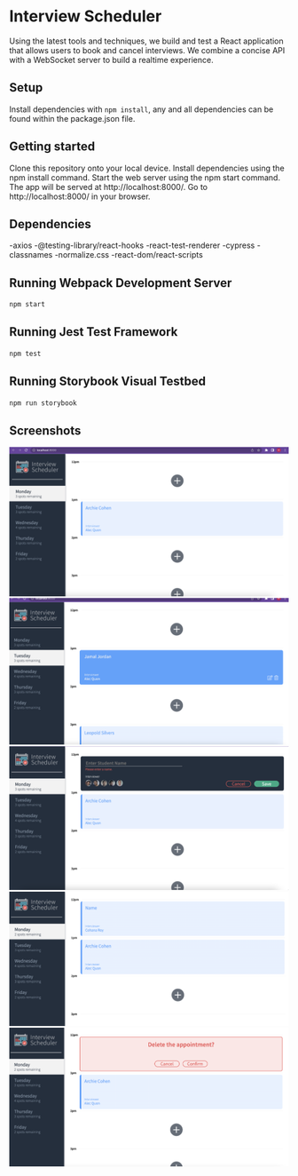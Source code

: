 # Interview Scheduler

Using the latest tools and techniques, we build and test a React application that allows users to book and cancel interviews. We combine a concise API with a WebSocket server to build a realtime experience.

## Setup

Install dependencies with `npm install`, any and all dependencies can be found within the package.json file.

## Getting started

Clone this repository onto your local device.
Install dependencies using the npm install command.
Start the web server using the npm start command. The app will be served at http://localhost:8000/.
Go to http://localhost:8000/ in your browser.

## Dependencies

-axios
-@testing-library/react-hooks
-react-test-renderer
-cypress
-classnames
-normalize.css
-react-dom/react-scripts


## Running Webpack Development Server

```sh
npm start
```

## Running Jest Test Framework

```sh
npm test
```

## Running Storybook Visual Testbed

```sh
npm run storybook
```
## Screenshots

!["Screenshot of Monday selected"](https://github.com/bhinder97/scheduler/blob/master/docs/Monday%20selected.png)
!["Screenshot of Tuesday selected"](https://github.com/bhinder97/scheduler/blob/master/docs/Tuesday%20selected.png)
!["Screenshot of error"](https://github.com/bhinder97/scheduler/blob/master/docs/Error.png)
!["Screenshot of new name added"](https://github.com/bhinder97/scheduler/blob/master/docs/New%20name%20added.png)
!["Screenshot of deletion confirmation"](https://github.com/bhinder97/scheduler/blob/master/docs/Delete%20confirmation.png)
